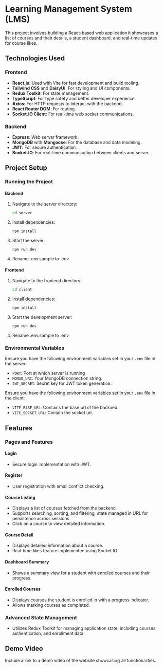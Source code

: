 # Learning Management System (LMS)

This project involves building a React-based web application it showcases a list of courses and their details, a student dashboard, and real-time updates for course likes.

## Technologies Used

### Frontend

- **React.js**: Used with Vite for fast development and build tooling.
- **Tailwind CSS** and **DaisyUI**: For styling and UI components.
- **Redux Toolkit**: For state management.
- **TypeScript**: For type safety and better developer experience.
- **Axios**: For HTTP requests to interact with the backend.
- **React Router DOM**: For routing.
- **Socket.IO Client**: For real-time web socket communications.

### Backend

- **Express**: Web server framework.
- **MongoDB** with **Mongoose**: For the database and data modeling.
- **JWT**: For secure authentication.
- **Socket.IO**: For real-time communication between clients and server.

## Project Setup

### Running the Project

#### Backend

1. Navigate to the server directory:
   ```bash
   cd server
   ```
2. Install dependencies:
   ```bash
   npm install
   ```
3. Start the server:
   ```bash
   npm run dev
   ```
4. Rename .env.sample to .env

#### Frontend

1. Navigate to the frontend directory:
   ```bash
   cd client
   ```
2. Install dependencies:
   ```bash
   npm install
   ```
3. Start the development server:
   ```bash
   npm run dev
   ```
4. Rename .env.sample to .env

### Environmental Variables

Ensure you have the following environment variables set in your `.env` file in the server:

- `PORT`: Port at which server is running
- `MONGO_URI`: Your MongoDB connection string.
- `JWT_SECRET`: Secret key for JWT token generation.

Ensure you have the following environment variables set in your `.env` file in the client:

- `VITE_BASE_URL`: Contains the base url of the backned
- `VITE_SOCKET_URL`: Contain the socket url.

## Features

### Pages and Features

#### Login

- Secure login implementation with JWT.

#### Register

- User registration with email conflict checking.

#### Course Listing

- Displays a list of courses fetched from the backend.
- Supports searching, sorting, and filtering; state managed in URL for persistence across sessions.
- Click on a course to view detailed information.

#### Course Detail

- Displays detailed information about a course.
- Real-time likes feature implemented using Socket.IO.

#### Dashboard Summary

- Shows a summary view for a student with enrolled courses and their progress.

#### Enrolled Courses

- Displays courses the student is enrolled in with a progress indicator.
- Allows marking courses as completed.

### Advanced State Management

- Utilizes Redux Toolkit for managing application state, including courses, authentication, and enrollment data.

## Demo Video

Include a link to a demo video of the website showcasing all functionalities.
